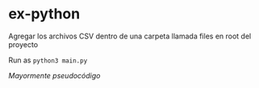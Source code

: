 # ex-python

Agregar los archivos CSV dentro de una carpeta llamada files en root del proyecto

Run as `python3 main.py`

*Mayormente pseudocódigo*
